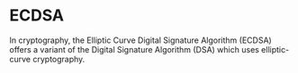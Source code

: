# ECDSA
In cryptography, the Elliptic Curve Digital Signature Algorithm (ECDSA) offers a variant of the Digital Signature Algorithm (DSA) which uses elliptic-curve cryptography.
